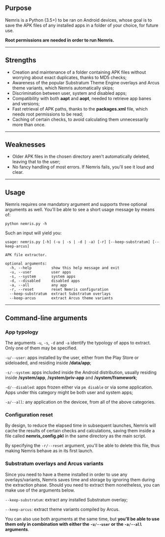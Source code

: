 ## Purpose

Nemris is a Python (3.5+) to be ran on Android devices, whose goal is to save the APK files of any installed apps in a folder of your choice, for future use.

**Root permissions are needed in order to run Nemris.**

-----

## Strengths

* Creation and maintenance of a folder containing APK files without worrying about exact duplicates, thanks to MD5 checks;
* Awareness of the popular Substratum Theme Engine overlays and Arcus theme variants, which Nemris automatically skips;
* Discrimination between user, system and disabled apps;
* Compatibility with both **aapt** and **aopt**, needed to retrieve app banes and versions;
* Fast retrieval of APK paths, thanks to the **packages.xml** file, which needs root permissions to be read;
* Caching of certain checks, to avoid calculating them unnecessarily more than once.

-----

## Weaknesses

* Older APK files in the chosen directory aren't automatically deleted, leaving that to the user;
* No fancy handling of most errors. If Nemris fails, you'll see it loud and clear.

-----

## Usage

Nemris requires one mandatory argument and supports three optional arguments as well. You'll be able to see a short usage message by means of:

    python nemris.py -h

Such an input will yield you:

    usage: nemris.py [-h] (-u | -s | -d | -a) [-r] [--keep-substratum] [--keep-arcus]
    
    APK file extractor.
    
    optional arguments:
      -h, --help         show this help message and exit
      -u, --user         user apps
      -s, --system       system apps
      -d, --disabled     disabled apps
      -a, --all          any app
      -r, --reset        reset Nemris configuration
      --keep-substratum  extract Substratum overlays
      --keep-arcus       extract Arcus theme variants

-----

## Command-line arguments

### App typology

The arguments `-u`, `-s`, `-d` and `-a` identify the typology of apps to extract. Only one of them may be specified.

`-u/--user`: apps installed by the user, either from the Play Store or sideloaded, and residing inside **/data/app**;

`-s/--system`: apps included inside the Android distribution, usually residing inside **/system/app**, **/system/priv-app** and **/system/framework**;

`-d/--disabled`: apps frozen either via `pm disable` or via some application. Apps under this category might be both user and system apps;

`-a/--all`: any application on the devicee, from all of the above categories.

### Configuration reset

By design, to reduce the elapsed time in subsequent launches, Nemris will cache the results of certain checks and calculations, saving them inside a file called **nemris_config.pkl** in the same directory as the main script.

By specifying the `-r/--reset` argument, you'll be able to delete this file, thus making Nemris behave as in its first launch.

### Substratum overlays and Arcus variants

Since you need to have a theme installed in order to use any overlays/variants, Nemris saves time and storage by ignoring them during the extraction phase. Should you need to extract them nonetheless, you can make use of the arguments below.

`--keep-substratum`: extract any installed Substratum overlay;

`--keep-arcus`: extract theme variants compiled by Arcus.

You can also use both arguments at the same time, but **you'll be able to use them only in combination with either the `-u/--user` or the `-a/--all` arguments**.
